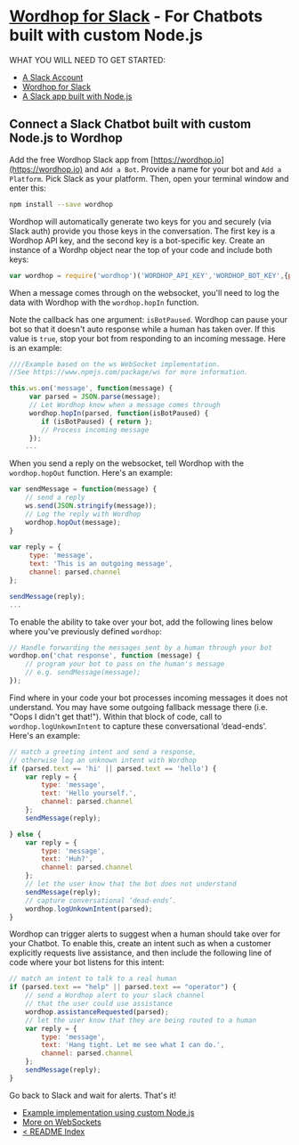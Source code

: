 # [Wordhop for Slack](https://www.wordhop.io) - For Chatbots built with custom Node.js

WHAT YOU WILL NEED TO GET STARTED:
* [A Slack Account](http://www.slack.com)
* [Wordhop for Slack](https://slack.com/oauth/authorize?scope=users:read,users:read.email,commands,chat:write:bot,channels:read,channels:write,bot&client_id=23850726983.39760486257)
* [A Slack app built with Node.js](https://developer.wordhop.io)

## Connect a Slack Chatbot built with custom Node.js to Wordhop 

Add the free Wordhop Slack app from [https://wordhop.io](https://wordhop.io) and  `Add a Bot`.  Provide a name for your bot and  `Add a Platform`.  Pick Slack as your platform. Then, open your terminal window and enter this:

```bash
npm install --save wordhop
```

Wordhop will automatically generate two keys for you and securely (via Slack auth) provide you those keys in the conversation. The first key is a Wordhop API key, and the second key is a bot-specific key.  Create an instance of a Wordhp object near the top of your code and include both keys:  

```javascript
var wordhop = require('wordhop')('WORDHOP_API_KEY','WORDHOP_BOT_KEY',{platform:'slack'});
```

When a message comes through on the websocket, you'll need to log the data with Wordhop with the `wordhop.hopIn` function. 

Note the callback has one argument: `isBotPaused`. Wordhop can pause your bot so that it doesn't auto response while a human has taken over. If this value is `true`, stop your bot from responding to an incoming message. Here is an example:

```javascript
////Example based on the ws WebSocket implementation.
//See https://www.npmjs.com/package/ws for more information.

this.ws.on('message', function(message) { 
     var parsed = JSON.parse(message);
     // Let Wordhop know when a message comes through 
     wordhop.hopIn(parsed, function(isBotPaused) {
        if (isBotPaused) { return };
        // Process incoming message
     });
    ...
```

When you send a reply on the websocket, tell Wordhop with the `wordhop.hopOut` function. Here's an example:

```javascript
var sendMessage = function(message) {
    // send a reply
    ws.send(JSON.stringify(message)); 
    // Log the reply with Wordhop
    wordhop.hopOut(message); 
}
            
var reply = { 
     type: 'message', 
     text: 'This is an outgoing message', 
     channel: parsed.channel 
};

sendMessage(reply);
...
```

To enable the ability to take over your bot, add the following lines below where you've previously defined `wordhop`:

```javascript
// Handle forwarding the messages sent by a human through your bot
wordhop.on('chat response', function (message) {
    // program your bot to pass on the human's message
    // e.g. sendMessage(message);
});
```

Find where in your code your bot processes incoming messages it does not understand. You may have some outgoing fallback message there (i.e. "Oops I didn't get that!"). Within that block of code, call to `wordhop.logUnkownIntent` to capture these conversational ‘dead-ends’. Here's an example:

```javascript
// match a greeting intent and send a response,
// otherwise log an unknown intent with Wordhop
if (parsed.text == 'hi' || parsed.text == 'hello') {
    var reply = { 
        type: 'message', 
        text: 'Hello yourself.', 
        channel: parsed.channel 
    }; 
    sendMessage(reply);

} else {
    var reply = { 
        type: 'message', 
        text: 'Huh?', 
        channel: parsed.channel 
    }; 
    // let the user know that the bot does not understand
    sendMessage(reply);
    // capture conversational ‘dead-ends’.
    wordhop.logUnkownIntent(parsed);
}
```

Wordhop can trigger alerts to suggest when a human should take over for your Chatbot. To enable this, create an intent such as when a customer explicitly requests live assistance, and then include the following line of code where your bot listens for this intent:

```javascript
// match an intent to talk to a real human
if (parsed.text == "help" || parsed.text == "operator") {
    // send a Wordhop alert to your slack channel
    // that the user could use assistance
    wordhop.assistanceRequested(parsed);
    // let the user know that they are being routed to a human
    var reply = { 
        type: 'message', 
        text: 'Hang tight. Let me see what I can do.', 
        channel: parsed.channel 
    }; 
    sendMessage(reply);
}
```
Go back to Slack and wait for alerts. That's it!

* [Example implementation using custom Node.js](https://github.com/wordhop-io/wordhop/blob/master/examples/slack_bot.js)
* [More on WebSockets](https://github.com/websockets/ws)
* [< README Index](../README.md)